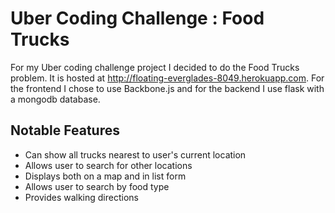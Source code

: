 Uber Coding Challenge : Food Trucks
===================================

For my Uber coding challenge project I decided to do the Food Trucks problem. 
It is hosted at http://floating-everglades-8049.herokuapp.com. For the frontend 
I chose to use Backbone.js and for the backend I use flask with a mongodb database.

## Notable Features
 - Can show all trucks nearest to user's current location
 - Allows user to search for other locations
 - Displays both on a map and in list form
 - Allows user to search by food type
 - Provides walking directions
